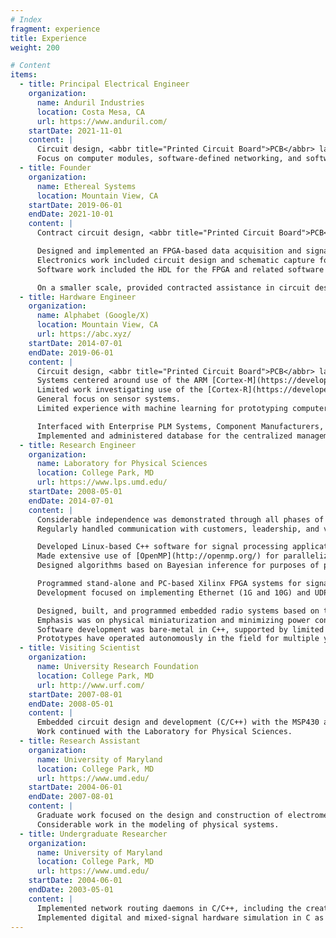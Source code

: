 ```yaml
---
# Index
fragment: experience
title: Experience
weight: 200

# Content
items:
  - title: Principal Electrical Engineer
    organization:
      name: Anduril Industries
      location: Costa Mesa, CA
      url: https://www.anduril.com/
    startDate: 2021-11-01
    content: |
      Circuit design, <abbr title="Printed Circuit Board">PCB</abbr> layout, and <abbr title="Field Programmable Gate Array">FPGA</abbr> development for flight systems.
      Focus on computer modules, software-defined networking, and software-defined radio communication modules.
  - title: Founder
    organization:
      name: Ethereal Systems
      location: Mountain View, CA
    startDate: 2019-06-01
    endDate: 2021-10-01
    content: |
      Contract circuit design, <abbr title="Printed Circuit Board">PCB</abbr> layout, <abbr title="Field Programmable Gate Array">FPGA</abbr> and firmware development.

      Designed and implemented an FPGA-based data acquisition and signal processing core for a miniaturized weather RADAR system.
      Electronics work included circuit design and schematic capture for the integrated CPU  module, FPGA module, and related power systems.
      Software work included the HDL for the FPGA and related software on the host computer for communication with the FPGA over PCI-Express.

      On a smaller scale, provided contracted assistance in circuit design and board layout for the control electronics of a satellite propulsion system, firmware for consumer electronics, and firmware for the control electronics in an autonomous vehicle.
  - title: Hardware Engineer
    organization:
      name: Alphabet (Google/X)
      location: Mountain View, CA
      url: https://abc.xyz/
    startDate: 2014-07-01
    endDate: 2019-06-01
    content: |
      Circuit design, <abbr title="Printed Circuit Board">PCB</abbr> layout, firmware development, and integrated testing for flight systems.
      Systems centered around use of the ARM [Cortex-M](https://developer.arm.com/products/processors/cortex-m).
      Limited work investigating use of the [Cortex-R](https://developer.arm.com/products/processors/cortex-r) (including initial CPU bring-up) and <abbr title="Field Programmable Gate Arrays">FPGAs</abbr>.
      General focus on sensor systems.
      Limited experience with machine learning for prototyping computer vision applications.

      Interfaced with Enterprise PLM Systems, Component Manufacturers, Prototyping Vendors, and Contract Manufacturers.
      Implemented and administered database for the centralized management of component libraries for Altium and Orcad/Allegro.
  - title: Research Engineer
    organization:
      name: Laboratory for Physical Sciences
      location: College Park, MD
      url: https://www.lps.umd.edu/
    startDate: 2008-05-01
    endDate: 2014-07-01
    content: |
      Considerable independence was demonstrated through all phases of project lifetime: research, design, and implementation.
      Regularly handled communication with customers, leadership, and vendors.

      Developed Linux-based C++ software for signal processing applications.
      Made extensive use of [OpenMP](http://openmp.org/) for parallelization and [Asio](http://think-async.com/) for asynchronous network I/O.
      Designed algorithms based on Bayesian inference for purposes of pattern identification and estimation.

      Programmed stand-alone and PC-based Xilinx FPGA systems for signal processing applications.
      Development focused on implementing Ethernet (1G and 10G) and UDP/IP for data exchange, fixed-point and floating-point pipelined computations.

      Designed, built, and programmed embedded radio systems based on the [Texas Instruments MSP430](https://www.ti.com/microcontrollers/msp430-ultra-low-power-mcus/overview.html) and [Chipcon radios](http://www.ti.com/product/cc1101).
      Emphasis was on physical miniaturization and minimizing power consumption.
      Software development was bare-metal in C++, supported by limited use of assembly to construct a rudimentary threaded Real Time Operating System (RTOS).
      Prototypes have operated autonomously in the field for multiple years without need of servicing.
  - title: Visiting Scientist
    organization:
      name: University Research Foundation
      location: College Park, MD
      url: http://www.urf.com/
    startDate: 2007-08-01
    endDate: 2008-05-01
    content: |
      Embedded circuit design and development (C/C++) with the MSP430 and Chipcon radio.
      Work continued with the Laboratory for Physical Sciences.
  - title: Research Assistant
    organization:
      name: University of Maryland
      location: College Park, MD
      url: https://www.umd.edu/
    startDate: 2004-06-01
    endDate: 2007-08-01
    content: |
      Graduate work focused on the design and construction of electromechanical photonic components.
      Considerable work in the modeling of physical systems.
  - title: Undergraduate Researcher
    organization:
      name: University of Maryland
      location: College Park, MD
      url: https://www.umd.edu/
    startDate: 2004-06-01
    endDate: 2003-05-01
    content: |
      Implemented network routing daemons in C/C++, including the creation of Linux kernel modules.
      Implemented digital and mixed-signal hardware simulation in C as part of the [ATEMU project](http://www.hynet.umd.edu/research/atemu/).
---
```

